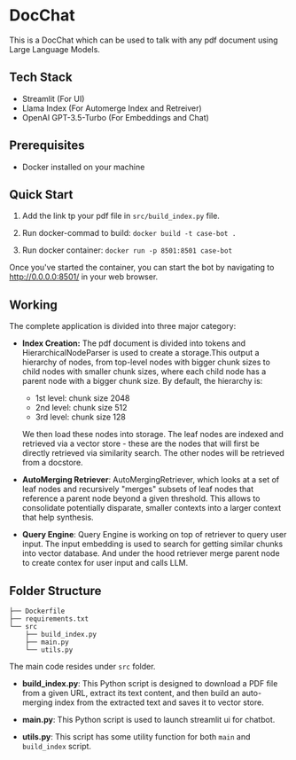 # DocChat

This is a DocChat which can be used to talk with any pdf document using Large Language Models.

## Tech Stack
- Streamlit (For UI)
- Llama Index (For Automerge Index and Retreiver)
- OpenAI GPT-3.5-Turbo (For Embeddings and Chat)

## Prerequisites
- Docker installed on your machine

## Quick Start

1. Add the link tp your pdf file in `src/build_index.py` file.

2. Run docker-commad to build:
    `docker build -t case-bot .`

3. Run docker container:
    `docker run -p 8501:8501 case-bot`

Once you've started the container, you can start the bot by navigating to http://0.0.0.0:8501/ in your web browser.

## Working

The complete application is divided into three major category:
- **Index Creation:** The pdf document is divided into tokens and HierarchicalNodeParser is used to create a storage.This output a hierarchy of nodes, from top-level nodes with bigger chunk sizes to child nodes with smaller chunk sizes, where each child node has a parent node with a bigger chunk size. By default, the hierarchy is:
    - 1st level: chunk size 2048
    - 2nd level: chunk size 512
    - 3rd level: chunk size 128

    We then load these nodes into storage. The leaf nodes are indexed and retrieved via a vector store - these are the nodes that will first be directly retrieved via similarity search. The other nodes will be retrieved from a docstore.

- **AutoMerging Retriever**: AutoMergingRetriever, which looks at a set of leaf nodes and recursively "merges" subsets of leaf nodes that reference a parent node beyond a given threshold. This allows to consolidate potentially disparate, smaller contexts into a larger context that help synthesis.

- **Query Engine**: Query Engine is working on top of retriever to query user input. The input embedding is used to search for getting similar chunks into vector database. And under the hood retriever merge parent node to create contex for user input and calls LLM.

## Folder Structure
```
├── Dockerfile
├── requirements.txt
└── src
    ├── build_index.py
    ├── main.py
    └── utils.py
```
The main code resides under `src` folder.

- **build_index.py**: This Python script is designed to download a PDF file from a given URL, extract its text content, and then build an auto-merging index from the extracted text and saves it to vector store.

- **main.py**: This Python script is used to launch streamlit ui for chatbot.

- **utils.py**: This script has some utility function for both `main` and `build_index` script.